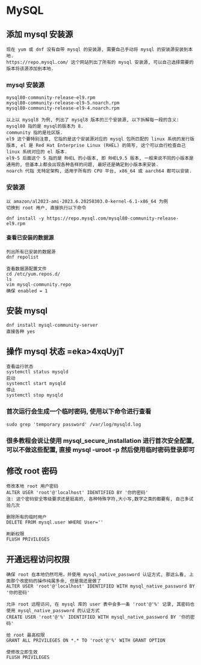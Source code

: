 # MySQL

## 添加 mysql 安装源

    现在 yum 或 dnf 没有自带 mysql 的安装源, 需要自己手动将 mysql 的安装源安装到本地.
    https://repo.mysql.com/ 这个网站列出了所有的 mysql 安装源, 可以自己选择需要的版本将该源添加到本地.

### mysql 安装源

    mysql80-community-release-el9.rpm
    mysql80-community-release-el9-5.noarch.rpm
    mysql80-community-release-el9-4.noarch.rpm

    以上以 mysql8 为例, 列出了 mysql8 版本的三个安装源, 以下拆解每一段的含义:
    mysql80 指的是 mysql的版本为 8.
    community 指的是社区版.
    el9 这个要特别注意, 它指的是这个安装源对应的 mysql 包所匹配的 linux 系统的发行版版本, el 是 Red Hat Enterprise Linux (RHEL) 的简写, 这个可以自行检查自己 linux 系统对应的 el 版本.
    el9-5 后面这个 5 指的是 RHEL 的小版本, 即 RHEL9.5 版本, 一般来说不同的小版本是通用的, 但基本上都会出现各种各样的问题, 最好还是确定到小版本来安装.
    noarch 代指 无特定架构, 适用于所有的 CPU 平台, x86_64 或 aarch64 都可以安装.

### 安装源

    以 amazon/al2023-ami-2023.6.20250303.0-kernel-6.1-x86_64 为例
    切换到 root 用户, 直接执行以下命令

    dnf install -y https://repo.mysql.com/mysql80-community-release-el9.rpm

#### 查看已安装的数据源

    列出所有已安装的数据源
    dnf repolist

    查看数据源配置文件
    cd /etc/yum.repos.d/
    ls
    vim mysql-community.repo
    确保 enabled = 1

## 安装 mysql

    dnf install mysql-community-server
    直接各种 yes

## 操作 mysql 状态  =eka>4xqUyjT

    查看运行状态
    systemctl status mysqld
    启动
    systemctl start mysqld
    停止
    systemctl stop mysqld

### 首次运行会生成一个临时密码, 使用以下命令进行查看

    sudo grep 'temporary password' /var/log/mysqld.log

### 很多教程会说让使用 mysql_secure_installation 进行首次安全配置, 可以不做这些配置, 直接 mysql -uroot -p 然后使用临时密码登录即可

## 修改 root 密码
    
    修改本地 root 用户密码
    ALTER USER 'root'@'localhost' IDENTIFIED BY '你的密码'
    注: 这个密码安全等级要求还是挺高的, 各种特殊字符,大小写,数字之类的都要有, 自己多试验几次

    删除所有的临时用户
    DELETE FROM mysql.user WHERE User=''

    刷新权限
    FLUSH PRIVILEGES

## 开通远程访问权限

    确保 root 在本地仍然可用，并使用 mysql_native_password 认证方式, 那这么看, 上面那个改密码的操作纯属多余, 但是我还是做了
    ALTER USER 'root'@'localhost' IDENTIFIED WITH mysql_native_password BY '你的密码'

    允许 root 远程访问, 在 mysql 库的 user 表中会多一条 'root'@'%' 记录, 其密码也使用 mysql_native_password 的认证方式
    CREATE USER 'root'@'%' IDENTIFIED WITH mysql_native_password BY '你的密码'

    给 root 最高权限
    GRANT ALL PRIVILEGES ON *.* TO 'root'@'%' WITH GRANT OPTION

    使修改立即生效
    FLUSH PRIVILEGES

